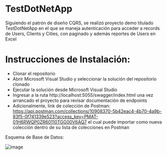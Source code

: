 # TestDotNetApp
Siguiendo el patrón de diseño CQRS, se realizó proyecto demo titulado TestDotNetApp en el que se maneja autenticación para acceder a records de Users, Clients y Cities, con paginado y además
reportes de Users en Excel
# Instrucciones de Instalación: 
* Clonar el repositorio
* Abrir Microsoft Visual Studio y seleccionar la solución del repositorio clonado
* Ejecutar la solución desde Microsoft Visual Studio
* Ingresar a la ruta http://localhost:5055/swagger/index.html una vez arrancado el proyecto para revisar documentación de endpoints
* Adicionalmente, link de colección de Postman: https://api.postman.com/collections/10908370-5b42eac4-4b70-4a9b-83f5-0f741339e523?access_key=PMAT-01H6RWQP0ZR60110TGG00V6AQ7
  el cual puede importar como nueva colección dentro de su lista de colecciones en Postman

Esquema de Base de Datos: 

![image](https://github.com/JesusRomeroB/TestDotNetApp/assets/49314888/9eda228b-03ec-42d5-9dd5-8d8816e4a928)


